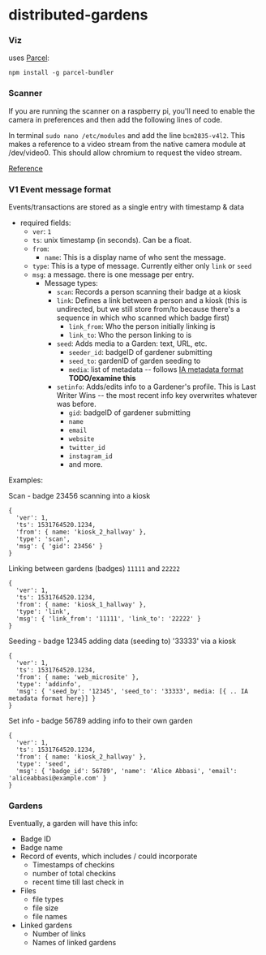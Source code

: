 # distributed-gardens


### Viz

uses [Parcel](https://parceljs.org/getting_started.html):

`npm install -g parcel-bundler`



### Scanner

If you are running the scanner on a raspberry pi, you'll need to enable the camera in preferences and then add the following lines of code.

In terminal `sudo nano /etc/modules` and add the line `bcm2835-v4l2`. This makes a reference to a video stream from the native camera module at /dev/video0. This should allow chromium to request the video stream.

[Reference](https://www.raspberrypi.org/forums/viewtopic.php?t=194311)



### V1 Event message format

Events/transactions are stored as a single entry with timestamp & data

- required fields:
  - `ver`: `1`
  - `ts`: unix timestamp (in seconds). Can be a float.
  - `from`: 
    - `name`: This is a display name of who sent the message. 
  - `type`: This is a type of message. Currently either only `link` or `seed`
  - `msg`: a message. there is one message per entry.
    - Message types:
      - `scan`: Records a person scanning their badge at a kiosk
      - `link`: Defines a link between a person and a kiosk (this is undirected, but we still store from/to because there's a sequence in which who scanned which badge first)
        - `link_from`: Who the person initially linking is 
        - `link_to`: Who the person linking to is
      - `seed`: Adds media to a Garden: text, URL, etc.
        - `seeder_id`: badgeID of gardener submitting
        - `seed_to`: gardenID of garden seeding to
        - `media`: list of metadata -- follows [IA metadata format](https://internetarchive.readthedocs.io/en/latest/metadata.html) **TODO/examine this**
      - `setinfo`: Adds/edits info to a Gardener's profile. This is Last Writer Wins -- the most recent info key overwrites whatever was before.
        - `gid`: badgeID of gardener submitting
        - `name`
        - `email`
        - `website`
        - `twitter_id`
        - `instagram_id`
        - and more.

Examples:

Scan - badge 23456 scanning into a kiosk
```
{
  'ver': 1,
  'ts': 1531764520.1234,
  'from': { name: 'kiosk_2_hallway' },
  'type': 'scan', 
  'msg': { 'gid': 23456' } 
}
```
Linking between gardens (badges) `11111` and `22222`
```
{
  'ver': 1,
  'ts': 1531764520.1234,
  'from': { name: 'kiosk_1_hallway' },
  'type': 'link',
  'msg': { 'link_from': '11111', 'link_to': '22222' }
}
```

Seeding - badge 12345 adding data (seeding to) '33333' via a kiosk
```
{
  'ver': 1,
  'ts': 1531764520.1234,
  'from': { name: 'web_microsite' },
  'type': 'addinfo', 
  'msg': { 'seed_by': '12345', 'seed_to': '33333', media: [{ .. IA metadata format here}] }
}
```

Set info - badge 56789 adding info to their own garden
```
{
  'ver': 1,
  'ts': 1531764520.1234,
  'from': { name: 'kiosk_2_hallway' },
  'type': 'seed', 
  'msg': { 'badge_id': 56789', 'name': 'Alice Abbasi', 'email': 'aliceabbasi@example.com' } 
}
```

### Gardens

Eventually, a garden will have this info:
- Badge ID 
- Badge name
- Record of events, which includes / could incorporate
  - Timestamps of checkins
  - number of total checkins
  - recent time till last check in
- Files 
  - file types
  - file size
  - file names
- Linked gardens
  - Number of links
  - Names of linked gardens
  
